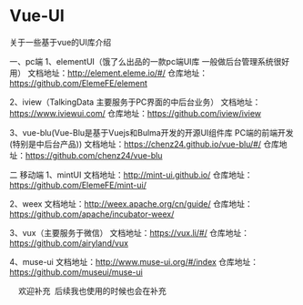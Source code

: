 # Vue-UI
关于一些基于vue的UI库介绍

一、pc端
1、elementUI（饿了么出品的一款pc端UI库 一般做后台管理系统很好用）
文档地址：http://element.eleme.io/#/
仓库地址： https://github.com/ElemeFE/element

2、iview（TalkingData 主要服务于PC界面的中后台业务）
文档地址：https://www.iviewui.com/
仓库地址：https://github.com/iview/iview

3、vue-blu(Vue-Blu是基于Vuejs和Bulma开发的开源UI组件库 PC端的前端开发(特别是中后台产品))
文档地址：https://chenz24.github.io/vue-blu/#/
仓库地址：https://github.com/chenz24/vue-blu
    
 二 移动端
1、mintUI
文档地址：http://mint-ui.github.io/
仓库地址：https://github.com/ElemeFE/mint-ui/

2、weex
文档地址：http://weex.apache.org/cn/guide/
仓库地址：https://github.com/apache/incubator-weex/

3、vux（主要服务于微信）
文档地址：https://vux.li/#/
仓库地址：https://github.com/airyland/vux

4、muse-ui
文档地址：http://www.muse-ui.org/#/index
仓库地址：https://github.com/museui/muse-ui
      
     
欢迎补充  后续我也使用的时候也会在补充
